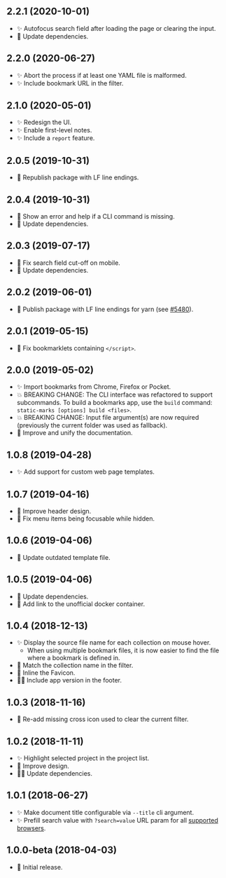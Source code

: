 ## 2.2.1 (2020-10-01)

- :sparkles: Autofocus search field after loading the page or clearing the input.
- :construction_worker: Update dependencies.

## 2.2.0 (2020-06-27)

- :sparkles: Abort the process if at least one YAML file is malformed.
- :sparkles: Include bookmark URL in the filter.

## 2.1.0 (2020-05-01)

- :sparkles: Redesign the UI.
- :sparkles: Enable first-level notes.
- :sparkles: Include a `report` feature.

## 2.0.5 (2019-10-31)

- :construction_worker: Republish package with LF line endings.

## 2.0.4 (2019-10-31)

- :rocket: Show an error and help if a CLI command is missing.
- :construction_worker: Update dependencies.

## 2.0.3 (2019-07-17)

- :bug: Fix search field cut-off on mobile.
- :construction_worker: Update dependencies.

## 2.0.2 (2019-06-01)

- :bug: Publish package with LF line endings for yarn (see [#5480](https://github.com/yarnpkg/yarn/issues/5480)).

## 2.0.1 (2019-05-15)

- :bug: Fix bookmarklets containing `</script>`.

## 2.0.0 (2019-05-02)

- :sparkles: Import bookmarks from Chrome, Firefox or Pocket.
- :boom: BREAKING CHANGE: The CLI interface was refactored to support subcommands. To build a bookmarks app, use the `build` command: `static-marks [options] build <files>`.
- :boom: BREAKING CHANGE: Input file argument(s) are now required (previously the current folder was used as fallback).
- :book: Improve and unify the documentation.

## 1.0.8 (2019-04-28)

- :sparkles: Add support for custom web page templates.

## 1.0.7 (2019-04-16)

- :gem: Improve header design.
- :bug: Fix menu items being focusable while hidden.

## 1.0.6 (2019-04-06)

- :construction_worker: Update outdated template file.

## 1.0.5 (2019-04-06)

- :construction_worker: Update dependencies.
- :book: Add link to the unofficial docker container.

## 1.0.4 (2018-12-13)

- :sparkles: Display the source file name for each collection on mouse hover.
  - When using multiple bookmark files, it is now easier to find the file where a bookmark is defined in.
- :rocket: Match the collection name in the filter.
- :rocket: Inline the Favicon.
- :construction_worker_man: Include app version in the footer.

## 1.0.3 (2018-11-16)

- :bug: Re-add missing cross icon used to clear the current filter.

## 1.0.2 (2018-11-11)

- :sparkles: Highlight selected project in the project list.
- :gem: Improve design.
- :construction_worker_man: Update dependencies.

## 1.0.1 (2018-06-27)

- :sparkles: Make document title configurable via `--title` cli argument.
- :sparkles: Prefill search value with `?search=value` URL param for all [supported browsers](https://caniuse.com/#feat=urlsearchparams).

## 1.0.0-beta (2018-04-03)

- :tada: Initial release.
